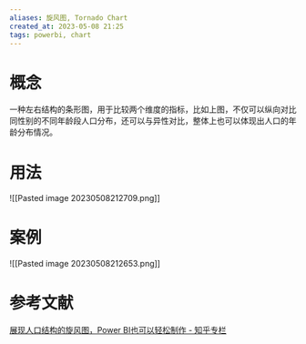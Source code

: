```yaml
---
aliases: 旋风图, Tornado Chart
created_at: 2023-05-08 21:25
tags: powerbi, chart
---
```


# 概念

一种左右结构的条形图，用于比较两个维度的指标，比如上图，不仅可以纵向对比同性别的不同年龄段人口分布，还可以与异性对比，整体上也可以体现出人口的年龄分布情况。

# 用法

![[Pasted image 20230508212709.png]]

# 案例

![[Pasted image 20230508212653.png]]

# 参考文献

[展现人口结构的旋风图，Power BI也可以轻松制作 - 知乎专栏](https://zhuanlan.zhihu.com/p/465460090)